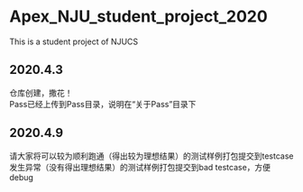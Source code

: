 # Apex_NJU_student_project_2020
This is a student project of NJUCS
## 2020.4.3
仓库创建，撒花！\
Pass已经上传到Pass目录，说明在“关于Pass”目录下

## 2020.4.9
请大家将可以较为顺利跑通（得出较为理想结果）的测试样例打包提交到testcase \
发生异常（没有得出理想结果）的测试样例打包提交到bad testcase，方便debug
